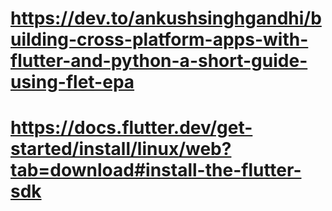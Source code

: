 # https://dev.to/ankushsinghgandhi/building-cross-platform-apps-with-flutter-and-python-a-short-guide-using-flet-epa

# https://docs.flutter.dev/get-started/install/linux/web?tab=download#install-the-flutter-sdk